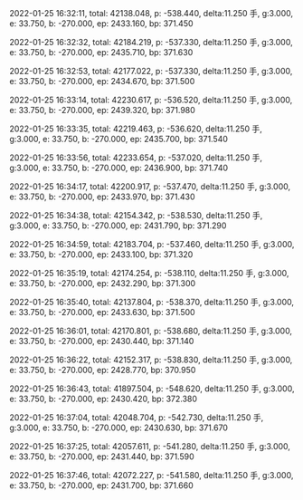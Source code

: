 2022-01-25 16:32:11, total: 42138.048, p: -538.440, delta:11.250 手, g:3.000, e: 33.750, b: -270.000, ep: 2433.160, bp: 371.450

2022-01-25 16:32:32, total: 42184.219, p: -537.330, delta:11.250 手, g:3.000, e: 33.750, b: -270.000, ep: 2435.710, bp: 371.630

2022-01-25 16:32:53, total: 42177.022, p: -537.330, delta:11.250 手, g:3.000, e: 33.750, b: -270.000, ep: 2434.670, bp: 371.500

2022-01-25 16:33:14, total: 42230.617, p: -536.520, delta:11.250 手, g:3.000, e: 33.750, b: -270.000, ep: 2439.320, bp: 371.980

2022-01-25 16:33:35, total: 42219.463, p: -536.620, delta:11.250 手, g:3.000, e: 33.750, b: -270.000, ep: 2435.700, bp: 371.540

2022-01-25 16:33:56, total: 42233.654, p: -537.020, delta:11.250 手, g:3.000, e: 33.750, b: -270.000, ep: 2436.900, bp: 371.740

2022-01-25 16:34:17, total: 42200.917, p: -537.470, delta:11.250 手, g:3.000, e: 33.750, b: -270.000, ep: 2433.970, bp: 371.430

2022-01-25 16:34:38, total: 42154.342, p: -538.530, delta:11.250 手, g:3.000, e: 33.750, b: -270.000, ep: 2431.790, bp: 371.290

2022-01-25 16:34:59, total: 42183.704, p: -537.460, delta:11.250 手, g:3.000, e: 33.750, b: -270.000, ep: 2433.100, bp: 371.320

2022-01-25 16:35:19, total: 42174.254, p: -538.110, delta:11.250 手, g:3.000, e: 33.750, b: -270.000, ep: 2432.290, bp: 371.300

2022-01-25 16:35:40, total: 42137.804, p: -538.370, delta:11.250 手, g:3.000, e: 33.750, b: -270.000, ep: 2433.630, bp: 371.500

2022-01-25 16:36:01, total: 42170.801, p: -538.680, delta:11.250 手, g:3.000, e: 33.750, b: -270.000, ep: 2430.440, bp: 371.140

2022-01-25 16:36:22, total: 42152.317, p: -538.830, delta:11.250 手, g:3.000, e: 33.750, b: -270.000, ep: 2428.770, bp: 370.950

2022-01-25 16:36:43, total: 41897.504, p: -548.620, delta:11.250 手, g:3.000, e: 33.750, b: -270.000, ep: 2430.420, bp: 372.380

2022-01-25 16:37:04, total: 42048.704, p: -542.730, delta:11.250 手, g:3.000, e: 33.750, b: -270.000, ep: 2430.630, bp: 371.670

2022-01-25 16:37:25, total: 42057.611, p: -541.280, delta:11.250 手, g:3.000, e: 33.750, b: -270.000, ep: 2431.440, bp: 371.590

2022-01-25 16:37:46, total: 42072.227, p: -541.580, delta:11.250 手, g:3.000, e: 33.750, b: -270.000, ep: 2431.700, bp: 371.660